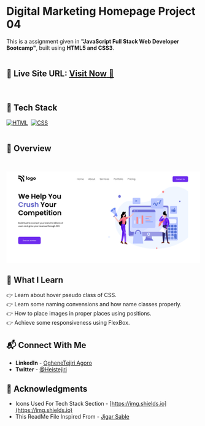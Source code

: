 # Digital Marketing Homepage Project 04 

This is a assignment given in **"JavaScript Full Stack Web Developer Bootcamp"**, built using **HTML5 and CSS3**.
<br>
<br>

## 📌 **Live Site URL:** <a href="https://heistejiri.github.io/Digital-marketing-homepage/">**Visit Now** 🚀</a>

<br>

## 📌 Tech Stack

[![HTML](https://img.shields.io/badge/html5%20-%23E34F26.svg?&style=for-the-badge&logo=html5&logoColor=white)](https://github.com/heistejiri)&nbsp;
[![CSS](https://img.shields.io/badge/css3%20-%231572B6.svg?&style=for-the-badge&logo=css3&logoColor=white)](https://github.com/heistejiri)&nbsp;
<br>
<br>

## 📌 Overview

<br>

![Screenshot](./assets/screenshot.png?raw=true "Template Screenshot")

## 📌 What I Learn

👉 Learn about hover pseudo class of CSS.  
👉 Learn some naming convensions and how name classes properly.  
👉 How to place images in proper places using positions.  
👉 Achieve some responsiveness using FlexBox.

## 📬 Connect With Me

- **LinkedIn** - [OgheneTejiri Agoro](https://www.linkedin.com/in/heistejiri/)
- **Twitter** - [@Heistejiri](https://www.twitter.com/heistejiri)

## 📌 Acknowledgments

- Icons Used For Tech Stack Section - [https://img.shields.io](https://img.shields.io)
- This ReadMe File Inspired From - [Jigar Sable](https://github.com/jigar-sable)
